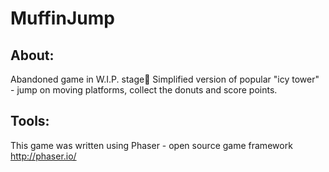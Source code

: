 # MuffinJump

## About:
Abandoned game in W.I.P. stage🙂
Simplified version of popular "icy tower" - jump on moving platforms, collect the donuts and score points.

## Tools:
This game was written using Phaser - open source game framework
http://phaser.io/
